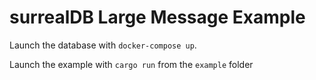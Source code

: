 # surrealDB Large Message Example
Launch the database with `docker-compose up`.

Launch the example with `cargo run` from the `example` folder
